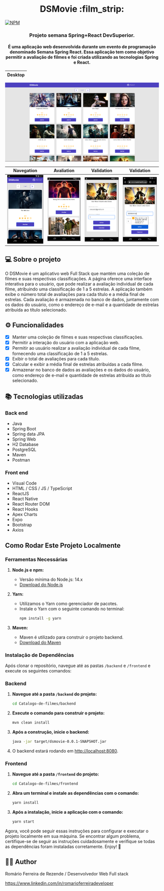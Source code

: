 
<H1 align="center">DSMovie :film_strip: </h1>

[![NPM](https://img.shields.io/npm/l/react)](https://github.com/Romariorfr/dsmovie/blob/master/LICENSE) 


<H3 align="center"> Projeto semana Spring+React DevSuperior.</H3>
<H4 align="center">É uma aplicação web desenvolvida durante um evento de programação denominado Semana Spring React.
Essa aplicação tem como objetivo permitir a avaliação de filmes e foi criada utilizando as tecnologias Spring e React.</H4>


 Desktop                   |        
:-------------------------:|
![](https://github.com/Romariorfr/img-app/blob/master/img-app/img6.png)

|        Navegation         |       Avaliation          |       Validation          |       Validation  
|:-------------------------:|:-------------------------:|:-------------------------:|:-------------------------:
![](https://github.com/Romariorfr/img-app/blob/master/img-app/img1.png)|![](https://github.com/Romariorfr/img-app/blob/master/img-app/img2.png?alt=media&token=49564f27-5395-4ec3-8e7b-fc5ea28232aa)|![](https://github.com/Romariorfr/img-app/blob/master/img-app/img4.png?alt=media&token=e1eb8faa-0539-4e9f-8bd7-fe1a2d82f09a)|![](https://github.com/Romariorfr/img-app/blob/master/img-app/img5.png)


## 💻 Sobre o projeto
O DSMovie é um aplicativo web Full Stack que mantém uma coleção de filmes e suas respectivas classificações. A página oferece uma interface interativa para o usuário, que pode realizar a avaliação individual de cada filme, atribuindo uma classificação de 1 a 5 estrelas. A aplicação também exibe o número total de avaliações para cada título e a média final de estrelas. Cada avaliação é armazenada no banco de dados, juntamente com os dados do usuário, como o endereço de e-mail e a quantidade de estrelas atribuída ao título selecionado.


## ⚙️ Funcionalidades

- [x] Manter uma coleção de filmes e suas respectivas classificações.
- [x] Permitir a interação do usuário com a aplicação web.
- [x] Permitir ao usuário realizar a avaliação individual de cada filme, fornecendo uma classificação de 1 a 5 estrelas.
- [x] Exibir o total de avaliações para cada título.
- [x] Calcular e exibir a média final de estrelas atribuídas a cada filme.
- [x] Armazenar no banco de dados as avaliações e os dados do usuário, como endereço de e-mail e quantidade de estrelas atribuída ao título selecionado.

## :books: Tecnologias utilizadas
### Back end
- Java
- Spring Boot
- Spring data JPA
- Spring Web
- H2 Database
- PostgreSQL
- Maven
- Postman

### Front end
- Visual Code
- HTML / CSS / JS / TypeScript
- ReactJS
- React Native
- React Router DOM
- React Hooks 
- Apex Charts
- Expo
- Bootstrap
- Axios

## Como Rodar Este Projeto Localmente

### Ferramentas Necessárias

1. **Node.js e npm:** 
   - Versão mínima do Node.js: 14.x
   - [Download do Node.js](https://nodejs.org/)

2. **Yarn:**
   - Utilizamos o Yarn como gerenciador de pacotes.
   - Instale o Yarn com o seguinte comando no terminal:
     ```bash
     npm install -g yarn
     ```

3. **Maven:**
   - Maven é utilizado para construir o projeto backend.
   - [Download do Maven](https://maven.apache.org/)

### Instalação de Dependências

Após clonar o repositório, navegue até as pastas `/backend` e `/frontend` e execute os seguintes comandos:

### Backend

1. **Navegue até a pasta `/backend` do projeto:**
    ```bash
    cd Catalogo-de-filmes/backend
    ```

2. **Execute o comando para construir o projeto:**
    ```bash
    mvn clean install
    ```

3. **Após a construção, inicie o backend:**
    ```bash
    java -jar target/dsmovie-0.0.1-SNAPSHOT.jar
    ```

4. O backend estará rodando em [http://localhost:8080](http://localhost:8080).

### Frontend

1. **Navegue até a pasta `/frontend` do projeto:**
    ```bash
    cd Catalogo-de-filmes/frontend
    ```

2. **Abra um terminal e instale as dependências com o comando:**
    ```bash
    yarn install
    ```

3. **Após a instalação, inicie a aplicação com o comando:**
    ```bash
    yarn start
    ```

Agora, você pode seguir essas instruções para configurar e executar o projeto localmente em sua máquina. Se encontrar algum problema, certifique-se de seguir as instruções cuidadosamente e verifique se todas as dependências foram instaladas corretamente. Enjoy! 🚀

## :astronaut: Author 

Romário Ferreira de Rezende / Desenvolvedor Web Full stack

https://www.linkedin.com/in/romarioferreiradeveloper








